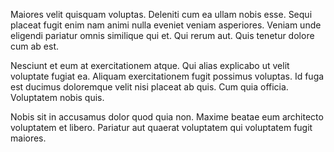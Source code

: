 Maiores velit quisquam voluptas. Deleniti cum ea ullam nobis esse. Sequi placeat fugit enim nam animi nulla eveniet veniam asperiores. Veniam unde eligendi pariatur omnis similique qui et. Qui rerum aut. Quis tenetur dolore cum ab est.
 Nesciunt et eum at exercitationem atque. Qui alias explicabo ut velit voluptate fugiat ea. Aliquam exercitationem fugit possimus voluptas. Id fuga est ducimus doloremque velit nisi placeat ab quis. Cum quia officia. Voluptatem nobis quis.
 Nobis sit in accusamus dolor quod quia non. Maxime beatae eum architecto voluptatem et libero. Pariatur aut quaerat voluptatem qui voluptatem fugit maiores.